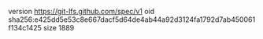 version https://git-lfs.github.com/spec/v1
oid sha256:e425dd5e53c8e667dacf5d64de4ab44a92d3124fa1792d7ab450061f134c1425
size 1889
